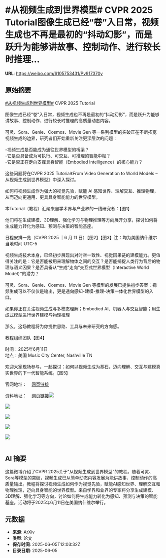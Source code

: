# #从视频生成到世界模型# CVPR 2025 Tutorial图像生成已经“卷”入日常，视频生成也不再是最初的“抖动幻影”，而是跃升为能够讲故事、控制动作、进行较长时推理...

**URL**: https://weibo.com/6105753431/Pv917370y

## 原始摘要

<a href="https://m.weibo.cn/search?containerid=231522type%3D1%26t%3D10%26q%3D%23%E4%BB%8E%E8%A7%86%E9%A2%91%E7%94%9F%E6%88%90%E5%88%B0%E4%B8%96%E7%95%8C%E6%A8%A1%E5%9E%8B%23&amp;extparam=%23%E4%BB%8E%E8%A7%86%E9%A2%91%E7%94%9F%E6%88%90%E5%88%B0%E4%B8%96%E7%95%8C%E6%A8%A1%E5%9E%8B%23" data-hide=""><span class="surl-text">#从视频生成到世界模型#</span></a> CVPR 2025 Tutorial<br><br>图像生成已经“卷”入日常，视频生成也不再是最初的“抖动幻影”，而是跃升为能够讲故事、控制动作、进行较长时推理的高质量动态内容。<br><br>可灵、Sora、Genie、Cosmos、Movie Gen 等一系列模型的突破正在不断拓宽视频生成的边界，研究者们开始重新关注更深层次的问题：<br><br>-视频生成是否能成为通往世界模型的桥梁？  <br>-它是否具备成为可执行、可交互、可推理的智能中枢？  <br>-它是否正在走向支撑具身智能（Embodied Intelligence）的核心能力？<br><br>这些问题将在CVPR 2025 Tutorial《From Video Generation to World Models – 从视频生成到世界模型》中深入探讨。<br><br>如何将视频生成作为强大的视觉先验，赋能 AI 感知世界、理解交互、推理物理，从而迈向更通用、更具具身智能能力的世界模型。<br><br>本Tutorial（教程）汇聚来自学术界与产业界的一线研究者：【图1】<br><br>他们将在生成建模、3D理解、强化学习与物理推理等方向展开分享，探讨如何将生成能力转化为感知、预测与决策的智能基座。<br><br>日程安排一览（CVPR 2025 ｜6 月 11 日）【图2】【图3】注：均为美国纳什维尔当地时间 UTC-5  <br><br>视频生成技术本身，已经初步展现出对时空一致性、视觉因果链的建模能力。更值得关注的是：它是否能被用来理解物体之间的交互？是否能捕捉人类行为背后的物理与语义因果？是否具备从“生成”走向“交互式世界模型（Interactive World Model）”的潜力？<br><br>可灵、Sora、Genie、Cosmos、Movie Gen 等模型的发展已提供初步答案：视频生成可以不仅仅是输出，更是通向感知-建模-推理-决策一体化世界模型的入口。<br><br>如果你正在关注视频生成与多模态理解；Embodied AI、机器人与交互智能；用生成式模型进行世界建模与物理推理<br><br>那么，这场教程将为你提供思路、工具与未来研究的方向感。<br><br>教程组织团队【图4】<br><br>时间：2025年6月11日  <br>地点：美国 Music City Center, Nashville TN<br><br>欢迎大家现场参与，一起探讨：如何以视频生成为基石，迈向理解、交互与建模真实世界的下一代智能系统。【图5】<br><br>官网地址：<a href="https://weibo.cn/sinaurl?u=https%3A%2F%2Fworld-model-tutorial.github.io%2F" data-hide=""><span class="url-icon"><img style="width: 1rem;height: 1rem" src="https://h5.sinaimg.cn/upload/2015/09/25/3/timeline_card_small_web_default.png" referrerpolicy="no-referrer"></span><span class="surl-text">网页链接</span></a><br><br>资料地址：<a href="https://weibo.cn/sinaurl?u=https%3A%2F%2Fgithub.com%2Fziqihuangg%2FAwesome-From-Video-Generation-to-World-Model" data-hide=""><span class="url-icon"><img style="width: 1rem;height: 1rem" src="https://h5.sinaimg.cn/upload/2015/09/25/3/timeline_card_small_web_default.png" referrerpolicy="no-referrer"></span><span class="surl-text">网页链接</span></a><img style="" src="https://tvax3.sinaimg.cn/large/006Fd7o3gy1i24kyywublj30zk0im44d.jpg" referrerpolicy="no-referrer"><br><br><img style="" src="https://tvax2.sinaimg.cn/large/006Fd7o3gy1i24kyylad5j30zk0dnwhx.jpg" referrerpolicy="no-referrer"><br><br><img style="" src="https://tvax4.sinaimg.cn/large/006Fd7o3gy1i24kyynyh9j30zk0e7adn.jpg" referrerpolicy="no-referrer"><br><br><img style="" src="https://tvax2.sinaimg.cn/large/006Fd7o3gy1i24kyyxa8lj30zk0j07b5.jpg" referrerpolicy="no-referrer"><br><br><img style="" src="https://tvax3.sinaimg.cn/large/006Fd7o3gy1i24kyxsvcfj30zk08a0y5.jpg" referrerpolicy="no-referrer"><br><br>

## AI 摘要

这篇微博介绍了CVPR 2025关于"从视频生成到世界模型"的教程。随着可灵、Sora等模型的突破，视频生成已从简单动态内容发展为能讲故事、控制动作的高质量输出。教程将探讨视频生成如何作为视觉先验，赋能AI感知世界、理解交互和物理推理，迈向具身智能的世界模型。来自学界和业界的专家将分享生成建模、3D理解、强化学习等方向，讨论如何将生成能力转化为感知、预测与决策的智能基座。活动将于2025年6月11日在美国纳什维尔举行。

## 元数据

- **来源**: ArXiv
- **类型**: 论文
- **保存时间**: 2025-06-05T12:03:32Z
- **目录日期**: 2025-06-05
